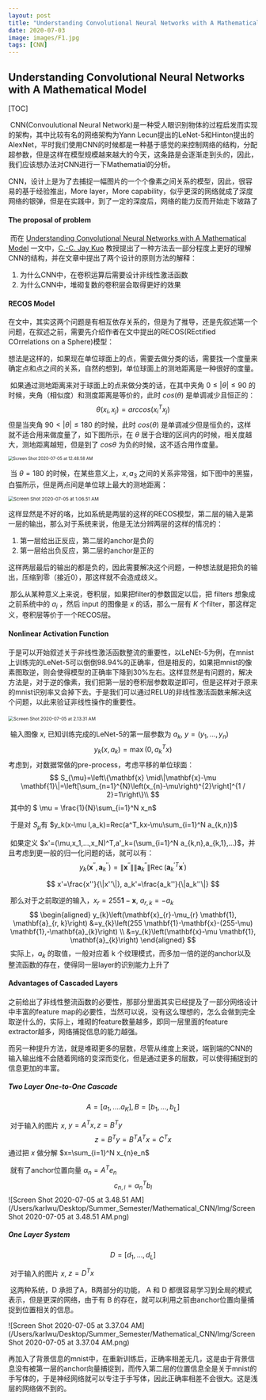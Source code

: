 ```yaml
---
layout: post
title: "Understanding Convolutional Neural Networks with A Mathematical Model!"
date: 2020-07-03
image: images/F1.jpg
tags: [CNN]
---
```

## Understanding Convolutional Neural Networks with A Mathematical Model

[TOC]

​		CNN(Convoulutional Neural Network)是一种受人眼识别物体的过程启发而实现的架构，其中比较有名的网络架构为Yann Lecun提出的LeNet-5和Hinton提出的AlexNet，平时我们使用CNN的时候都是一种基于感觉的来控制网络的结构，分配超参数，但是这样在模型规模越来越大的今天，这条路是会逐渐走到头的，因此，我们应该想办法对CNN进行一下Mathematial的分析。

​		CNN，设计上是为了去捕捉一幅图片的一个个像素之间关系的模型，因此，很容易的基于经验推出，More layer，More capability，似乎更深的网络就成了深度网络的银弹，但是在实践中，到了一定的深度后，网络的能力反而开始走下坡路了

#### The proposal of problem

​		而在 [Understanding Convolutional Neural Networks with A Mathematical Model](https://arxiv.org/abs/1609.04112) 一文中，[C.-C. Jay Kuo](https://arxiv.org/search/cs?searchtype=author&query=Kuo%2C+C+-+J) 教授提出了一种方法去一部分程度上更好的理解CNN的结构，并在文章中提出了两个设计的原则方法的解释：

1. 为什么CNN中，在卷积运算后需要设计非线性激活函数
2. 为什么CNN中，堆砌复数的卷积层会取得更好的效果

#### RECOS Model

​        在文中，其实这两个问题是有相互依存关系的，但是为了推导，还是先叙述第一个问题，在叙述之前，需要先介绍作者在文中提出的RECOS(REctified COrrelations on a Sphere)模型：

​		想法是这样的，如果现在单位球面上的点，需要去做分类的话，需要找一个度量来确定点和点之间的关系，自然的想到，单位球面上的测地距离是一种很好的度量。

​		如果通过测地距离来对于球面上的点来做分类的话，在其中夹角 $0 \leq |\theta| \leq 90$ 的时候，夹角（相似度）和测度距离是等价的，此时 $cos(\theta)$ 是单调减少且恒正的：
$$
\theta(x_i,x_j)=arccos(x_i^Tx_j)
$$
​		但是当夹角 $90 < |\theta| \leq 180$ 的时候，此时 $cos(\theta)$ 是单调减少但是恒负的，这样就不适合用来做度量了，如下图所示，在 $\theta$ 居于合理的区间内的时候，相关度越大，测地距离越短，但是到了 $cos\theta$ 为负的时候，这不适合用作度量。

<img src="/Users/karlwu/Desktop/Summer_Semester/Mathematical_CNN/Img/Screen Shot 2020-07-05 at 12.48.58 AM.png" alt="Screen Shot 2020-07-05 at 12.48.58 AM" style="zoom:60%;" />

​		当 $\theta = 180$ 的时候，在某些意义上，$x,a_3$ 之间的关系非常强，如下图中的黑猫，白猫所示，但是两点间是单位球上最大的测地距离：

<img src="/Users/karlwu/Desktop/Summer_Semester/Mathematical_CNN/Img/Screen Shot 2020-07-05 at 1.06.51 AM.png" alt="Screen Shot 2020-07-05 at 1.06.51 AM" style="zoom:67%;" />

​		这样显然是不好的咯，比如系统是两层的这样的RECOS模型，第二层的输入是第一层的输出，那么对于系统来说，他是无法分辨两层的这样的情况的：

1. 第一层给出正反应，第二层的anchor是负的
2. 第一层给出负反应，第二层的anchor是正的

​        这样两层最后的输出的都是负的，因此需要解决这个问题，一种想法就是把负的输出，压缩到零（接近0），那这样就不会造成歧义。        

​		那么从某种意义上来说，卷积层，如果把filter的参数固定以后，把 filters 想象成之前系统中的 $a_i$ ，然后 input 的图像是 $x$ 的话，那么一层有 $K$ 个filter，那这样定义，卷积层等价于一个RECOS层。

#### Nonlinear Activation Function

​		于是可以开始叙述关于非线性激活函数整流的重要性，以LeNEt-5为例，在mnist上训练完的LeNet-5可以倒倒98.94%的正确率，但是相反的，如果把mnist的像素图取逆，则会使得模型的正确率下降到30%左右。这样显然是有问题的，解决方法是，对于逆的像素，我们把第一层的卷积层参数取逆即可，但是这样对于原来的mnist识别率又会掉下去。于是我们可以通过RELU的非线性激活函数来解决这个问题，以此来验证非线性操作的重要性。

​     <img src="/Users/karlwu/Desktop/Summer_Semester/Mathematical_CNN/Img/Screen Shot 2020-07-05 at 2.13.31 AM.png" alt="Screen Shot 2020-07-05 at 2.13.31 AM" style="zoom:65%;" />

​		输入图像 $x$, 已知训练完成的LeNet-5的第一层参数为 $a_k$, $y=(y_1,...,y_n)$
$$
y_k(x,a_k)=\max(0,a^T_kx)
$$
​		考虑到，对数据常做的pre-process，考虑平移的单位球面：
$$
S_{\mu}=\left\{\mathbf{x} \mid\|\mathbf{x}-\mu \mathbf{1}\|=\left[\sum_{n=1}^{N}\left(x_{n}-\mu\right)^{2}\right]^{1 / 2}=1\right\}\\
$$
​		其中的 $ \mu = \frac{1}{N}\sum_{i=1}^N x_n$

​		于是对 $S_{\mu}$有 $y_k(x-\mu I,a_k)=Rec(a^T_kx-\mu\sum_{i=1}^N a_{k,n})$

​		如果定义 $x'=(\mu,x_1,...,x_N)^T,a'_k=(\sum_{i=1}^N a_{k,n},a_{k,1},...)$，并且考虑到更一般的归一化问题的话，就可以有：
$$
y_{k}\left(\mathbf{x}^{\prime \prime}, \mathbf{a}_{k}^{\prime \prime}\right)=\left\|\mathbf{x}^{\prime \prime}\right\|\left\|\mathbf{a}^{\prime \prime}_{k}\right\| \operatorname{Rec}\left(\mathbf{a}_{k}^{\prime T} \mathbf{x}^{\prime}\right)
$$

$$
x'=\frac{x''}{\|x''\|}, a_k'=\frac{a_k''}{\|a_k''\|}
$$

​		那么对于之前取逆的输入，$x_r=255 \mathbf{1}-\mathbf{x}$, $a_{r,k}=-a_k$
$$
\begin{aligned}
y_{k}\left(\mathbf{x}_{r}-\mu_{r} \mathbf{1}, \mathbf{a}_{r, k}\right) &=y_{k}\left(255 \mathbf{1}-\mathbf{x}-(255-\mu) \mathbf{1},-\mathbf{a}_{k}\right) \\
&=y_{k}\left(\mathbf{x}-\mu \mathbf{1}, \mathbf{a}_{k}\right)
\end{aligned}
$$
​		实际上，$a_k$ 的取值，一般对应着 k 个纹理模式，而多加一倍的逆的anchor以及整流函数的存在，使得同一层layer的识别能力上升了

#### Advantages of Cascaded Layers

​		之前给出了非线性整流函数的必要性，那部分里面其实已经提及了一部分网络设计中丰富的feature map的必要性，当然可以说，没有这么理想的，怎么会做到完全取逆什么的，实际上，堆砌的feature数量越多，即同一层里面的feature extractor越多，网络捕捉信息的能力越强。

​		而另一种提升方法，就是堆砌更多的层数，尽管从维度上来说，端到端的CNN的输入输出维不会随着网络的变深而变化，但是通过更多的层数，可以使得捕捉到的信息更加的丰富。

##### Two Layer One-to-One Cascade

$$
A=[a_1,....a_K],B=[b_1,...,b_L]
$$

​		对于输入的图片 $x$, $y=A^Tx,z=B^Ty$
$$
z=B^Ty=B^TA^Tx=C^Tx
$$
​		通过把 $x$ 做分解 $x=\sum_{i=1}^N x_{n}e_n$

​		就有了anchor位置向量 $\alpha_n=A^Te_n$
$$
c_{n,l}=\alpha_n^Tb_l
$$
 		![Screen Shot 2020-07-05 at 3.48.51 AM](/Users/karlwu/Desktop/Summer_Semester/Mathematical_CNN/Img/Screen Shot 2020-07-05 at 3.48.51 AM.png)

##### One Layer System

$$
D=[d_1,...,d_L]
$$

​		对于输入的图片 $x$, $z=D^Tx$

​		这两种系统，D 承担了A，B两部分的功能， A 和 D 都很容易学习到全局的模式表示，但是更深的网络，由于有 B 的存在，就可以利用之前由anchor位置向量捕捉到位置相关的信息。

![Screen Shot 2020-07-05 at 3.37.04 AM](/Users/karlwu/Desktop/Summer_Semester/Mathematical_CNN/Img/Screen Shot 2020-07-05 at 3.37.04 AM.png)

​		再加入了背景信息的mnist中，在重新训练后，正确率相差无几，这是由于背景信息没有被第一层的anchor向量捕捉到，而传入第二层的位置信息全是关于mnist的手写体的，于是神经网络就可以专注于手写体，因此正确率相差不会很大。这是浅层的网络做不到的。
